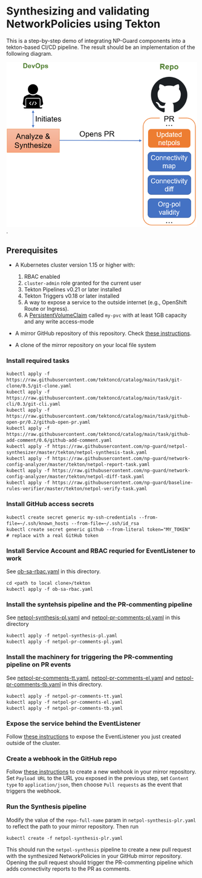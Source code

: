 # Synthesizing and validating NetworkPolicies using Tekton

This is a step-by-step demo of integrating NP-Guard components into a tekton-based CI/CD pipeline. The result should be an implementation of the following diagram.

![CI-integration](https://github.com/np-guard/np-guard.github.io/raw/master/ci-integration-option.png).

## Prerequisites
* A Kubernetes cluster version 1.15 or higher with:
  1. RBAC enabled 
  2. `cluster-admin` role granted for the current user
  3. Tekton Pipelines v0.21 or later installed 
  4. Tekton Triggers v0.18 or later installed
  5. A way to expose a service to the outside internet (e.g., OpenShift Route or Ingress).
  6. A [PersistentVolumeClaim](https://kubernetes.io/docs/concepts/storage/persistent-volumes/#persistentvolumeclaims) called `my-pvc` with at least 1GB capacity and any write access-mode

* A mirror GitHub repository of this repository. Check [these instructions](https://docs.github.com/en/repositories/creating-and-managing-repositories/duplicating-a-repository).
* A clone of the mirror repository on your local file system

### Install required tasks
```commandline
kubectl apply -f https://raw.githubusercontent.com/tektoncd/catalog/main/task/git-clone/0.5/git-clone.yaml
kubectl apply -f https://raw.githubusercontent.com/tektoncd/catalog/main/task/git-cli/0.3/git-cli.yaml
kubectl apply -f https://raw.githubusercontent.com/tektoncd/catalog/main/task/github-open-pr/0.2/github-open-pr.yaml
kubectl apply -f https://raw.githubusercontent.com/tektoncd/catalog/main/task/github-add-comment/0.6/github-add-comment.yaml
kubectl apply -f https://raw.githubusercontent.com/np-guard/netpol-synthesizer/master/tekton/netpol-synthesis-task.yaml
kubectl apply -f https://raw.githubusercontent.com/np-guard/network-config-analyzer/master/tekton/netpol-report-task.yaml
kubectl apply -f https://raw.githubusercontent.com/np-guard/network-config-analyzer/master/tekton/netpol-diff-task.yaml
kubectl apply -f https://raw.githubusercontent.com/np-guard/baseline-rules-verifier/master/tekton/netpol-verify-task.yaml
```

### Install GitHub access secrets
```commandline
kubectl create secret generic my-ssh-credentials --from-file=~/.ssh/known_hosts --from-file=~/.ssh/id_rsa
kubectl create secret generic github --from-literal token="MY_TOKEN"  # replace with a real GitHub token
```

### Install Service Account and RBAC requried for EventListener to work
See [ob-sa-rbac.yaml](ob-sa-rbac.yaml) in this directory.
```commandline
cd <path to local clone>/tekton
kubectl apply -f ob-sa-rbac.yaml
```
### Install the syntehsis pipeline and the PR-commenting pipeline
See [netpol-synthesis-pl.yaml](netpol-synthesis-pl.yaml) and [netpol-pr-comments-pl.yaml](netpol-pr-comments-pl.yaml) in this directory
```commandline
kubectl apply -f netpol-synthesis-pl.yaml
kubectl apply -f netpol-pr-comments-pl.yaml
```

### Install the machinery for triggering the PR-commenting pipeline on PR events
See [netpol-pr-comments-tt.yaml](netpol-pr-comments-tt.yaml), [netpol-pr-comments-el.yaml](netpol-pr-comments-el.yaml) and [netpol-pr-comments-tb.yaml](netpol-pr-comments-tb.yaml) in this directory.
```commandline
kubectl apply -f netpol-pr-comments-tt.yaml
kubectl apply -f netpol-pr-comments-el.yaml
kubectl apply -f netpol-pr-comments-tb.yaml
```

### Expose the service behind the EventListener
Follow [these instructions](https://tekton.dev/docs/triggers/eventlisteners/#exposing-an-eventlistener-outside-of-the-cluster) to expose the EventListener you just created outside of the cluster.

### Create a webhook in the GitHub repo
Follow [these instructions](https://docs.github.com/en/developers/webhooks-and-events/webhooks/creating-webhooks) to create a new webhook in your mirror repository. Set `Payload URL` to the URL you exposed in the previous step, set `Content type` to `application/json`, then choose `Pull requests` as the event that triggers the webhook.

### Run the Synthesis pipeline
Modify the value of the `repo-full-name` param in `netpol-synthesis-plr.yaml` to reflect the path to your mirror repository. Then run
```commandline
kubectl create -f netpol-synthesis-plr.yaml
```
This should run the `netpol-synthesis` pipeline to create a new pull request with the synthesized NetworkPolicies in your GitHub mirror repository. Opening the pull request should trigger the PR-commenting pipeline which adds connectivity reports to the PR as comments.
